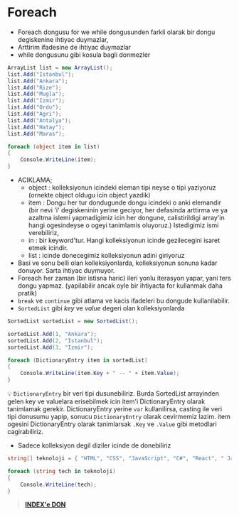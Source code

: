 # Foreach

* Foreach dongusu for we while dongusunden farkli olarak bir dongu degiskenine ihtiyac duymazlar,
* Arttirim ifadesine de ihtiyac duymazlar
* while dongusunu gibi kosula bagli donmezler

```C#
ArrayList list = new ArrayList();
list.Add("Istanbul");
list.Add("Ankara");
list.Add("Rize");
list.Add("Mugla");
list.Add("Izmir");
list.Add("Ordu");
list.Add("Agri");
list.Add("Antalya");
list.Add("Hatay");
list.Add("Maras");

foreach (object item in list)
{
    Console.WriteLine(item);
}
```

* ACIKLAMA;
  * object : kolleksiyonun icindeki eleman tipi neyse o tipi yaziyoruz (ornekte object oldugu icin object yazdik)
  * item : Dongu her tur dondugunde dongu icindeki o anki elemandir (bir nevi 'i' degiskeninin yerine geciyor, her defasinda arttirma ve ya azaltma islemi yapmadigimiz icin her dongune, calistirildigi array'in hangi ogesindeyse o ogeyi tanimlamis oluyoruz.) Istedigimiz ismi verebiliriz,
  * in : bir keyword'tur. Hangi kolleksiyonun icinde gezilecegini isaret etmek icindir.
  * list : icinde donecegimiz kolleksiyonun adini giriyoruz
* Basi ve sonu belli olan kolleksiyonlarda, kolleksiyonun sonuna kadar donuyor. Sarta ihtiyac duymuyor.
* Foreach her zaman (bir istisna haric) ileri yonlu iterasyon yapar, yani ters dongu yapmaz. (yapilabilir ancak oyle bir ihtiyacta for kullanmak daha pratik)
* `break` ve `continue` gibi atlama ve kacis ifadeleri bu dongude kullanilabilir.
* `SortedList` gibi *key* ve *value* degeri olan kolleksiyonlarda

```C#
SortedList sortedList = new SortedList();

sortedList.Add(1, "Ankara");
sortedList.Add(2, "Istanbul");
sortedList.Add(3, "Izmir");

foreach (DictionaryEntry item in sortedList)
{
    Console.WriteLine(item.Key + " -- " + item.Value);
}
```

:bulb: `DictionaryEntry` bir veri tipi dusunebiliriz. Burda SortedList arrayinden gelen key ve valuelara erisebilmek icin item'i DictionaryEntry olarak tanimlamak gerekir. DictionaryEntry yerine `var` kullanilirsa, casting ile veri tipi donusumu yapip, sonucu `DictionaryEntry` olarak cevirmemiz lazim. item ogesini DictionaryEntry olarak tanimlarsak `.Key` ve `.Value` gibi metodlari cagirabiliriz.

* Sadece kolleksiyon degil diziler icinde de donebiliriz

```C#
string[] teknoloji = { "HTML", "CSS", "JavaScript", "C#", "React", " Java", "TypeScript", " Rust", };

foreach (string tech in teknoloji)
{
    Console.WriteLine(tech);
}
```

> [**INDEX'e DON**](/README.md)
